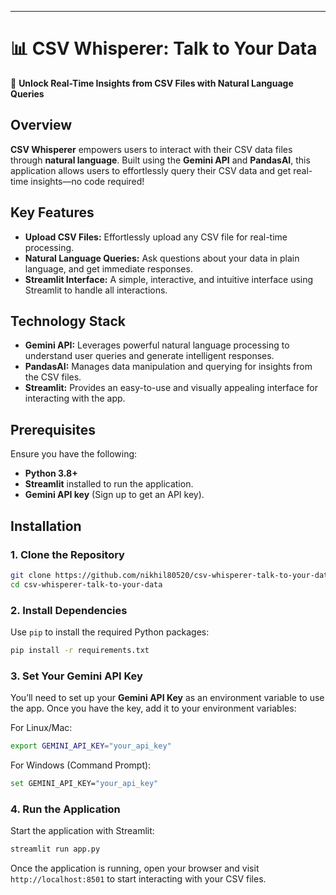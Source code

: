 ---

# 📊 CSV Whisperer: Talk to Your Data  
🚀 **Unlock Real-Time Insights from CSV Files with Natural Language Queries**

## Overview
**CSV Whisperer** empowers users to interact with their CSV data files through **natural language**. Built using the **Gemini API** and **PandasAI**, this application allows users to effortlessly query their CSV data and get real-time insights—no code required!

## Key Features
- **Upload CSV Files:** Effortlessly upload any CSV file for real-time processing.
- **Natural Language Queries:** Ask questions about your data in plain language, and get immediate responses.
- **Streamlit Interface:** A simple, interactive, and intuitive interface using Streamlit to handle all interactions.

## Technology Stack
- **Gemini API:** Leverages powerful natural language processing to understand user queries and generate intelligent responses.
- **PandasAI:** Manages data manipulation and querying for insights from the CSV files.
- **Streamlit:** Provides an easy-to-use and visually appealing interface for interacting with the app.

## Prerequisites

Ensure you have the following:

- **Python 3.8+**
- **Streamlit** installed to run the application.
- **Gemini API key** (Sign up to get an API key).

## Installation

### 1. Clone the Repository

```bash
git clone https://github.com/nikhil80520/csv-whisperer-talk-to-your-data.git
cd csv-whisperer-talk-to-your-data
```

### 2. Install Dependencies

Use `pip` to install the required Python packages:

```bash
pip install -r requirements.txt
```

### 3. Set Your Gemini API Key

You’ll need to set up your **Gemini API Key** as an environment variable to use the app. Once you have the key, add it to your environment variables:

For Linux/Mac:
```bash
export GEMINI_API_KEY="your_api_key"
```

For Windows (Command Prompt):
```bash
set GEMINI_API_KEY="your_api_key"
```

### 4. Run the Application

Start the application with Streamlit:

```bash
streamlit run app.py
```

Once the application is running, open your browser and visit `http://localhost:8501` to start interacting with your CSV files.
